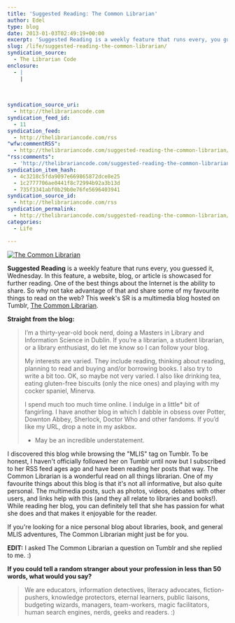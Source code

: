 ```yaml
---
title: 'Suggested Reading: The Common Librarian'
author: Edel
type: blog
date: 2013-01-03T02:49:19+00:00
excerpt: 'Suggested Reading is a weekly feature that runs every, you guessed it, Wednesday. In this feature, a website, blog, or article is showcased for further reading. One of the best things about the Internet is the ability to share. So why not take advantage of that and share some of my favourite things to read [&hellip;]'
slug: /life/suggested-reading-the-common-librarian/
syndication_source:
  - The Librarian Code
enclosure:
  - |
    |
        
        
        
syndication_source_uri:
  - http://thelibrariancode.com
syndication_feed_id:
  - 11
syndication_feed:
  - http://thelibrariancode.com/rss
"wfw:commentRSS":
  - http://thelibrariancode.com/suggested-reading-the-common-librarian/feed/
"rss:comments":
  - 'http://thelibrariancode.com/suggested-reading-the-common-librarian/#comments'
syndication_item_hash:
  - 4c3218c5fda9097e669865872dce8e25
  - 1c2777706ae0441f8c72994b92a3b13d
  - 735f3341abf0b29b0e76fe5696403941
syndication_source_id:
  - http://thelibrariancode.com/rss
syndication_permalink:
  - http://thelibrariancode.com/suggested-reading-the-common-librarian/
categories:
  - Life

---
```

<div class="left">
  <div class="picture">
    <a href="http://thecommonlibrarian.tumblr.com/"><img src="http://i.mazohyst.org/tlc/pictures/SR%20The%20Common%20Librarian.png" alt="The Common Librarian" border="0" /></a>
  </div>
</div>

**Suggested Reading** is a weekly feature that runs every, you guessed it, Wednesday. In this feature, a website, blog, or article is showcased for further reading. One of the best things about the Internet is the ability to share. So why not take advantage of that and share some of my favourite things to read on the web? This week's SR is a multimedia blog hosted on Tumblr, [The Common Librarian][1]. <span id="more-158"></span>

**Straight from the blog:**

> I’m a thirty-year-old book nerd, doing a Masters in Library and Information Science in Dublin. If you’re a librarian, a student librarian, or a library enthusiast, do let me know so I can follow your blog.
> 
> My interests are varied. They include reading, thinking about reading, planning to read and buying and/or borrowing books. I also try to write a bit too. OK, so maybe not very varied. I also like drinking tea, eating gluten-free biscuits (only the nice ones) and playing with my cocker spaniel, Minerva.
> 
> I spend much too much time online. I indulge in a little* bit of fangirling. I have another blog in which I dabble in obsess over Potter, Downton Abbey, Sherlock, Doctor Who and other fandoms. If you’d like my URL, drop a note in my askbox.
> 
> * May be an incredible understatement.

I discovered this blog while browsing the "MLIS" tag on Tumblr. To be honest, I haven't officially followed her on Tumblr until now but I subscribed to her RSS feed ages ago and have been reading her posts that way. The Common Librarian is a wonderful read on all things librarian. One of my favourite things about this blog is that it's not all informative, but also quite personal. The multimedia posts, such as photos, videos, debates with other users, and links help with this (and they all relate to libraries and books!). While reading her blog, you can definitely tell that she has passion for what she does and that makes it enjoyable for the reader.

If you're looking for a nice personal blog about libraries, book, and general MLIS adventures, The Common Librarian might just be for you.

**EDIT:** I asked The Common Librarian a question on Tumblr and she replied to me. :)

**If you could tell a random stranger about your profession in less than 50 words, what would you say?**

> We are educators, information detectives, literacy advocates, fiction-pushers, knowledge protectors, eternal learners, public liaisons, budgeting wizards, managers, team-workers, magic facilitators, human search engines, nerds, geeks and readers. :)




 [1]: http://thecommonlibrarian.tumblr.com/